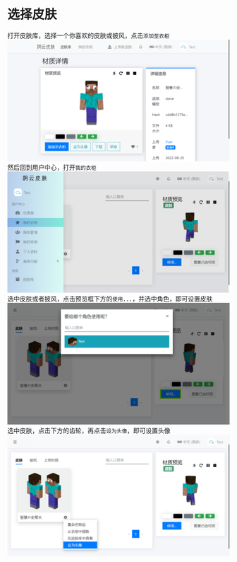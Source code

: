 # 选择皮肤
打开皮肤库，选择一个你喜欢的皮肤或披风，点击`添加至衣柜`</br>
![添加至衣柜](./1.png)
然后回到用户中心，打开`我的衣柜`</br>
![添加至衣柜](./2.png)
选中皮肤或者披风，点击预览框下方的`使用...`，并选中角色，即可设置皮肤
![设为皮肤](./3.png)
选中皮肤，点击下方的齿轮，再点击`设为头像`，即可设置头像
![设为头像](./4.png)
